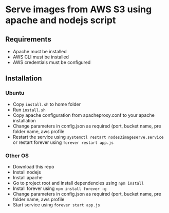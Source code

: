 # Serve images from AWS S3 using apache and nodejs script

## Requirements

* Apache must be installed 
* AWS CLI must be installed 
* AWS credentials must be configured 

## Installation

### Ubuntu

* Copy `install.sh` to home folder 
* Run `install.sh` 
* Copy apache configuration from apacheproxy.conf to your apache installation 
* Change parameters in config.json as required (port, bucket name, pre folder name, aws profile 
* Restart the service using `systemctl restart nodes3imageserve.service` or restart forever using `forever restart app.js`

### Other OS

* Download this repo 
* Install nodejs 
* Install apache 
* Go to project root and install dependencies using `npm install` 
* Install forever using `npm install forever -g` 
* Change parameters in config.json as required (port, bucket name, pre folder name, aws profile 
* Start service using `forever start app.js`

